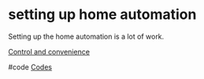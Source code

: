 # setting up home automation
Setting up the home automation is a lot of work.

[Control and convenience](output/themes/Control%20and%20convenience.md)

#code [Codes](output/codes/Codes.md) 